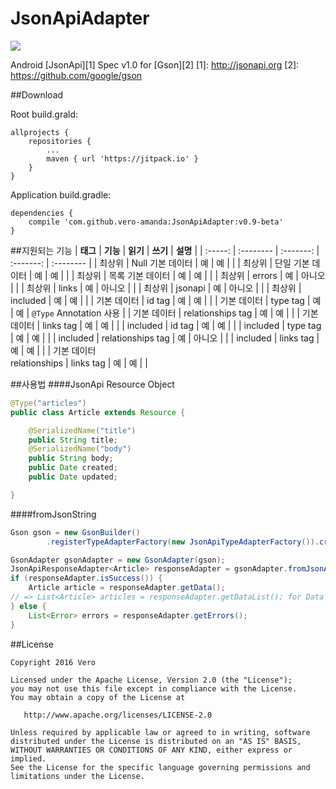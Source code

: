 # JsonApiAdapter
[![](https://jitpack.io/v/vero-amanda/JsonApiAdapter.svg)](https://jitpack.io/#vero-amanda/JsonApiAdapter)

Android [JsonApi][1] Spec v1.0 for [Gson][2]
[1]: http://jsonapi.org
[2]: https://github.com/google/gson

##Download

Root build.grald:

    allprojects {
        repositories {
            ...
            maven { url 'https://jitpack.io' }
        }
    }

Application build.gradle:

    dependencies {
        compile 'com.github.vero-amanda:JsonApiAdapter:v0.9-beta'
    }


##지원되는 기능
| **태그** |  **기능**  |  **읽기**  |  **쓰기**  |  **설명**  |
| :-----: | :-------- | :-------: | :-------: | :-------- |
| 최상위 | Null 기본 데이터 | 예 | 예 | |
| 최상위 | 단일 기본 데이터 | 예 | 예 | |
| 최상위 | 목록 기본 데이터 | 예 | 예 | |
| 최상위 | errors | 예 | 아니오 | |
| 최상위 | links | 예 | 아니오 | |
| 최상위 | jsonapi | 예 | 아니오 | |
| 최상위 | included | 예 | 예 | |
| 기본 데이터 | id tag | 예 | 예 | |
| 기본 데이터 | type tag | 예 | 예 | ```@Type``` Annotation 사용 |
| 기본 데이터 | relationships tag | 예 | 예 | |
| 기본 데이터 | links tag | 예 | 예 | |
| included | id tag | 예 | 예 | |
| included | type tag | 예 | 예 | |
| included | relationships tag | 예 | 아니오 | |
| included | links tag | 예 | 예 | |
| 기본 데이터 <br> relationships | links tag | 예 | 예 | |

##사용법
####JsonApi Resource Object
```java
@Type("articles")
public class Article extends Resource {

    @SerializedName("title")
    public String title;
    @SerializedName("body")
    public String body;
    public Date created;
    public Date updated;

}
```

####fromJsonString
```java
Gson gson = new GsonBuilder()
        .registerTypeAdapterFactory(new JsonApiTypeAdapterFactory()).create();

GsonAdapter gsonAdapter = new GsonAdapter(gson);
JsonApiResponseAdapter<Article> responseAdapter = gsonAdapter.fromJsonApi(jsonApiString, Article.class);
if (responseAdapter.isSuccess()) {
    Article article = responseAdapter.getData();
// => List<Article> articles = responseAdapter.getDataList(); for Data array
} else {
    List<Error> errors = responseAdapter.getErrors();
}
```


##License

    Copyright 2016 Vero
    
    Licensed under the Apache License, Version 2.0 (the "License");
    you may not use this file except in compliance with the License.
    You may obtain a copy of the License at
    
       http://www.apache.org/licenses/LICENSE-2.0
    
    Unless required by applicable law or agreed to in writing, software
    distributed under the License is distributed on an "AS IS" BASIS,
    WITHOUT WARRANTIES OR CONDITIONS OF ANY KIND, either express or implied.
    See the License for the specific language governing permissions and
    limitations under the License.

